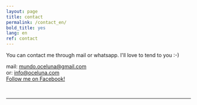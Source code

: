 ```yaml
---
layout: page
title: contact
permalink: /contact_en/
bold_title: yes
lang: en
ref: contact
---
```


<!--img class="col one right" src="/img/prof_pic.jpg"-->
You can contact me through mail or whatsapp. I'll love to tend to you :-)

mail: <a href="mailto:mundo.oceluna@gmail.com" target="_top">mundo.oceluna@gmail.com</a><br/>
or: <a href="mailto:info@oceluna.com" target="_top">info@oceluna.com</a><br/>
<a href="https://www.facebook.com/mundo.oceluna/">Follow me on Facebook!</a>

<br/>
<hr/>
<br/>
<span class="contacticon center">
	<a href="mailto:info@oceluna.com"><i class="fa fa-envelope-square"></i></a>
	<a href="https://www.linkedin.com/in/cristina-villar-fern%C3%A1ndez-b2655b144/" target="_blank"><i class="fa fa-linkedin-square"></i></a>
	<!--a href="http://tumblr.com" target="_blank"><i class="fa fa-tumblr-square"></i></a-->
	<a href="https://www.facebook.com/mundo.oceluna/" target="_blank"><i class="fa fa-facebook-square"></i></a>
	<a href="https://twitter.com/OcelunaZamora" target="_blank"><i class="fa fa-twitter-square"></i></a>
</span>

